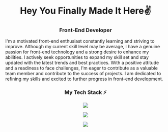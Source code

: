 <h1 align="center">Hey You Finally Made It Here✌</h1>
<h3 align="center">Front-End Developer</h3>
<div text-align="justify">
   I'm a motivated front-end enthusiast constantly learning and striving to improve. Although my current skill level may be average, I have a genuine passion for front-end technology and a strong desire to enhance my abilities. I actively seek opportunities to expand my skill set and stay updated with the latest trends and best practices. With a positive attitude and a readiness to face challenges, I'm eager to contribute as a valuable team member and contribute to the success of projects. I am dedicated to refining my skills and excited to further progress in front-end development.
</div>
<h3 align="center">My Tech Stack ⚡</h3>
<p align="center">
    <img src="https://skillicons.dev/icons?i=html,css,js,php,mysql,python,c,cs,cpp,java,nodejs,react" />
</p>
<p align="center">
      <img src="https://skillicons.dev/icons?i=linux,vscode,eclipse,visualstudio,git,cloudflare,figma,ai,ps" />
</p>
<p align="center">
  <a href="https://github.com/ahmadaimandev">
    <img src="http://github-profile-summary-cards.vercel.app/api/cards/profile-details?username=ahmadaimandev&theme=transparent" />
  </a>
<!-- Credit to this guy 👉https://github.com/tandpfun/skill-icons -->
<!--The Website https://skillicons.dev/-->
